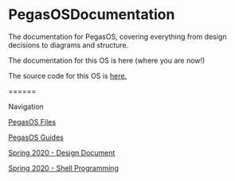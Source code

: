 # PegasOSDocumentation
The documentation for PegasOS, covering everything from design decisions to diagrams and structure.

The documentation for this OS is here (where you are now!)

The source code for this OS is [here.](https://github.com/MrJellimann/PegasOS)

======

Navigation

[PegasOS Files](Files/)

[PegasOS Guides](Guides/GUIDES_HOME.md)

[Spring 2020 - Design Document](Design_Document/DESIGN_DOCUMENT.md)

[Spring 2020 - Shell Programming](Planning/SHELL_PLANNING.md)
